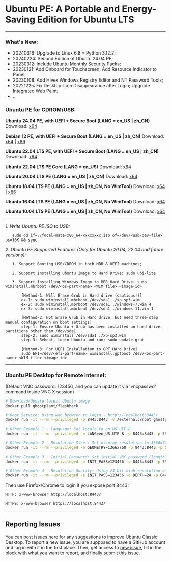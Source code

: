 # Ubuntu PE: A Portable and Energy-Saving Edition for Ubuntu LTS

------------------------------------------
### What's New:

* 20240316: Upgrade to Linux 6.8 + Python 3.12.2;
* 20240224: Second Edition of Ubuntu 24.04 PE;
* 20230312: Include Ubuntu Monthly Security Packs;
* 20230121: Add Onboard for Touchscreen; Add Resource Indicator to Panel;
* 20230108: Add Hivex Windows Registry Editor and NT Password Tools;
* 20221225: Fix Desktop-Icon Disappearance after Login; Upgrade Integrated Web Paint;
* ..

### Ubuntu PE for CDROM/USB:

**Ubuntu 24.04 PE, with UEFI + Secure Boot (LANG = en_US | zh_CN)** Download: [x64](https://github.com/ghostplant/ubuntu-pe/releases/download/ubuntu-24.04/noble-mate-x86_64-20240316.iso)

**Debian 12 PE, with UEFI + Secure Boot (LANG = en_US | zh_CN)** Download: [x64](https://github.com/ghostplant/ubuntu-pe/releases/download/debian-12/debian-mate-x86_64-20231220.iso) | [x86](https://github.com/ghostplant/ubuntu-pe/releases/download/debian-12/debian-mate-i686-20231226.iso)

**Ubuntu 22.04 LTS PE, with UEFI + Secure Boot (LANG = en_US | zh_CN)** Download: [x64](https://github.com/ghostplant/ubuntu-pe/releases/download/ubuntu-22.04/jammy-mate-x86_64-20231220.iso)

**Ubuntu 22.04 LTS PE Core (LANG = en_US)** Download: [x64](https://github.com/ghostplant/ubuntu-pe/releases/download/ubuntu-22.04/jammy-core-x86_64-20221015.iso)

**Ubuntu 20.04 LTS PE (LANG = en_US | zh_CN)** Download: [x64](https://github.com/ghostplant/ubuntu-pe/releases/download/ubuntu-20.04/focal-mate-x86_64-20221002.iso)

**Ubuntu 18.04 LTS PE (LANG = en_US | zh_CN, No WimTool)** Download: [x64](https://github.com/ghostplant/ubuntu-pe/releases/download/ubuntu-18.04/bionic-mate-amd64-20200222.iso) | [x86](https://github.com/ghostplant/ubuntu-pe/releases/download/ubuntu-18.04/bionic-mate-i386-20200222.iso)

**Ubuntu 16.04 LTS PE (LANG = en_US | zh_CN, No WimTool)** Download: [x64](https://github.com/ghostplant/ubuntu-pe/releases/download/ubuntu-18.04/xenial-classic-amd64-20231217.iso)

**Ubuntu 10.04 LTS PE (LANG = en_US | zh_CN, No WimTool)** Download: [x64](https://github.com/ghostplant/ubuntu-pe/releases/download/ubuntu-18.04/maverick-classic-amd64.iso)

------------------------------------------

   *1. Write Ubuntu PE ISO to USB:*

       sudo dd if=./focal-mate-x86_64-xxxxxxxx.iso of=/dev/<usb-dev-file> bs=16K && sync

   *2. Ubuntu PE Supported Features (Only for Ubuntu 20.04, 22.04 and future versions):*
   
       1. Support Booting USB/CDROM in both MBR & UEFI machines;

       2. Support Installing Ubuntu Image to Hard Drive: sudo ubi-lite

       3. Support Installing Windows Image to MBR Hard Drive: sudo wiminstall.mbrboot /dev/<os-part-name> <WIM file> <image-id>

           [Method-1: Will Erase Grub in Hard drive (cautious!)]
           ex-1: sudo wiminstall.mbrboot /dev/sda1 ./xp-sp3.wim
           ex-2: sudo wiminstall.mbrboot /dev/sda1 ./windows-7.wim 4
           ex-3: sudo wiminstall.mbrboot /dev/sda1 ./windows-11.wim 1

           [Method-2: Not Erase Grub in Hard drive, but need three-step manual configuration on boot settings]
           step-1: Ensure Ubuntu + Grub has been installed on hard driver partitions other than /dev/sda1
           step-2: sudo wiminstall /dev/sda1 ./xp-sp3.wim
           step-3: Reboot, login Ubuntu and run: sudo update-grub
           
           [Method-3: For UEFI Installation to GPT Hard Drive]
           sudo EFI=/dev/<efi-part-name> wiminstall.gptboot /dev/<os-part-name> <WIM file> <image-id>

------------------------------------------

### Ubuntu PE Desktop for Remote Internet:
(Default VNC password: 123456, and you can update it via 'vncpasswd' command inside VNC X session)

```sh
# Download/Update latest Ubuntu image
docker pull ghostplant/flashback

# Boot Service: Using web browser to login - http://localhost:8443/
docker run -it --rm --privileged -p 8443:8443 -v /external:/root ghostplant/flashback

# Other Example 1 - Language: Set locale to en_US.UTF-8
docker run -it --rm --privileged -e LANG=en_US.UTF-8 -p 8443:8443 -p 5901:5901 -v /external:/root ghostplant/flashback

# Other Example 2 - Resolution Size : Set display resolution to 1366x768
docker run -it --rm --privileged -e GEOMETRY=1366x768 -p 8443:8443 -p 5901:5901 -v /external:/root ghostplant/flashback

# Other Example 3 - Initial Password: Set initial VNC password (length of password must be between 6 to 8).
docker run -it --rm --privileged -e INIT_PASS=123456 -p 8443:8443 -p 5901:5901 -v /external:/root ghostplant/flashback

# Other Example 4 - Resolution Quality: Using 24-bit high resolution quality (Only recommended in high-bandwidth network)
docker run -it --rm --privileged -e INIT_PASS=123456 -e DEPTH=24 -p 8443:8443 -p 5901:5901 -v /external:/root ghostplant/flashback
```

Then use Firefox/Chrome to login if you expose port 8443:

```sh
HTTP: x-www-browser http://localhost:8443/

HTTPS: x-www-browser https://localhost:8443/
```

------------------------------------------

## Reporting Issues

You can post issues here for any suggestions to improve Ubuntu Classic Desktop. To report a new issue, you are supposed to have a GitHub account and log in with it in the first place. Then, get access to [new issue](https://github.com/ghostplant/ubuntu-classic/issues/new), fill in the block with what you want to report, and finally submit this issue.
